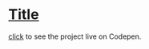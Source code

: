 # [Title](https://thewebmasterp.com/projects/fcc-projects.html#JavaScriptCalculator)

[click](https://codepen.io/thewebmasterp/full/BazNRZL) to see the project live on Codepen.
